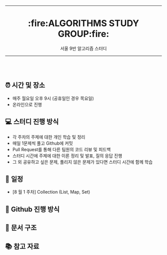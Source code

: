 ----
<div align="center"> <h1> :fire:ALGORITHMS STUDY GROUP:fire: </div>
<div align="center"> 서울 9반 알고리즘 스터디 </div>

----
<br></br>
## :alarm_clock: 시간 및 장소
- 매주 월요일 오후 9시 (공휴일인 경우 목요일)
- 온라인으로 진행

## :computer: 스터디 진행 방식
- 각 주차의 주제에 대한 개인 학습 및 정리
- 매일 1문제씩 풀고 Github에 커밋
- Pull Request를 통해 다른 팀원의 코드 리뷰 및 피드백
- 스터디 시간에 주제에 대한 이론 정리 및 발표, 질의 응답 진행
- 그 외 공유하고 싶은 문제, 풀리지 않은 문제가 있다면 스터디 시간에 함께 학습

## :date: 일정
- [8 월 1 주차] Collection (List, Map, Set)

## :pushpin: Github 진행 방식

## :file_folder: 문서 구조

## :books: 참고 자료
